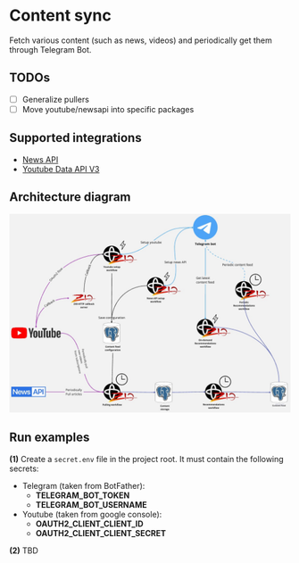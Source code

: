# Content sync
Fetch various content (such as news, videos) and periodically get them through Telegram Bot.  

## TODOs
- [ ] Generalize pullers 
- [ ] Move youtube/newsapi into specific packages

## Supported integrations
- [News API](https://newsapi.org/docs/get-started)
- [Youtube Data API V3](https://developers.google.com/youtube/v3/docs)

## Architecture diagram
![Diagram](diagrams/ContentSync.jpg)

## Run examples
**(1)** Create a `secret.env` file in the project root. It must contain the following secrets:
- Telegram (taken from BotFather):
  - **TELEGRAM_BOT_TOKEN**
  - **TELEGRAM_BOT_USERNAME** 
- Youtube (taken from google console):
  - **OAUTH2_CLIENT_CLIENT_ID**
  - **OAUTH2_CLIENT_CLIENT_SECRET**

**(2)**
TBD